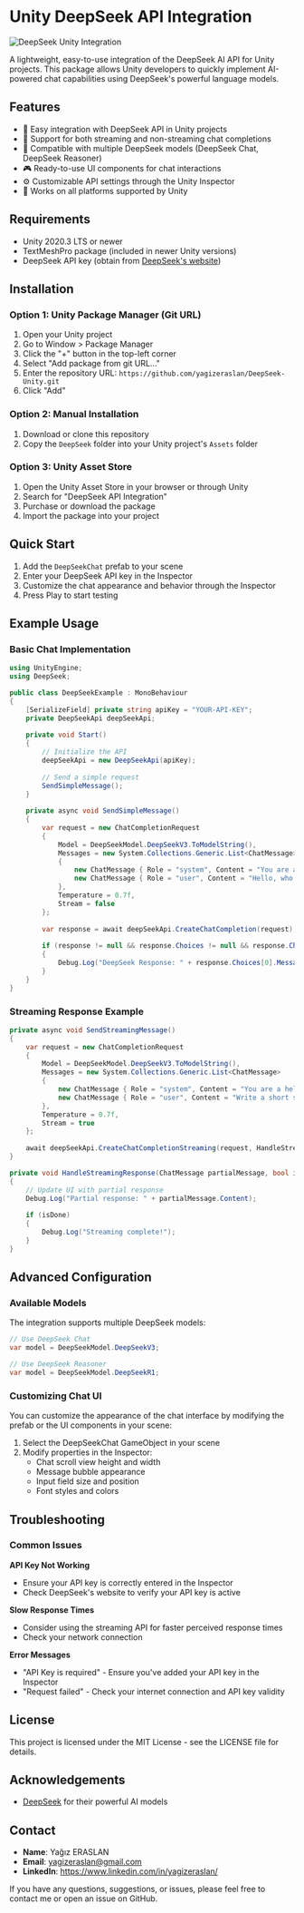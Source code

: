 # Unity DeepSeek API Integration

![DeepSeek Unity Integration](https://drive.google.com/uc?export=view&id=1-7qe3yTP9GrMo4ZKiVDmZ9-Ow5qR308P)

A lightweight, easy-to-use integration of the DeepSeek AI API for Unity projects. This package allows Unity developers to quickly implement AI-powered chat capabilities using DeepSeek's powerful language models.

## Features

- 🚀 Easy integration with DeepSeek API in Unity projects
- 💬 Support for both streaming and non-streaming chat completions
- 🔄 Compatible with multiple DeepSeek models (DeepSeek Chat, DeepSeek Reasoner)
- 🎮 Ready-to-use UI components for chat interactions
- ⚙️ Customizable API settings through the Unity Inspector
- 📱 Works on all platforms supported by Unity

## Requirements

- Unity 2020.3 LTS or newer
- TextMeshPro package (included in newer Unity versions)
- DeepSeek API key (obtain from [DeepSeek's website](https://deepseek.ai))

## Installation

### Option 1: Unity Package Manager (Git URL)

1. Open your Unity project
2. Go to Window > Package Manager
3. Click the "+" button in the top-left corner
4. Select "Add package from git URL..."
5. Enter the repository URL: `https://github.com/yagizeraslan/DeepSeek-Unity.git`
6. Click "Add"

### Option 2: Manual Installation

1. Download or clone this repository
2. Copy the `DeepSeek` folder into your Unity project's `Assets` folder

### Option 3: Unity Asset Store

1. Open the Unity Asset Store in your browser or through Unity
2. Search for "DeepSeek API Integration"
3. Purchase or download the package
4. Import the package into your project

## Quick Start

1. Add the `DeepSeekChat` prefab to your scene
2. Enter your DeepSeek API key in the Inspector
3. Customize the chat appearance and behavior through the Inspector
4. Press Play to start testing

## Example Usage

### Basic Chat Implementation

```csharp
using UnityEngine;
using DeepSeek;

public class DeepSeekExample : MonoBehaviour
{
    [SerializeField] private string apiKey = "YOUR-API-KEY";
    private DeepSeekApi deepSeekApi;
    
    private void Start()
    {
        // Initialize the API
        deepSeekApi = new DeepSeekApi(apiKey);
        
        // Send a simple request
        SendSimpleMessage();
    }
    
    private async void SendSimpleMessage()
    {
        var request = new ChatCompletionRequest
        {
            Model = DeepSeekModel.DeepSeekV3.ToModelString(),
            Messages = new System.Collections.Generic.List<ChatMessage>
            {
                new ChatMessage { Role = "system", Content = "You are a helpful assistant." },
                new ChatMessage { Role = "user", Content = "Hello, who are you?" }
            },
            Temperature = 0.7f,
            Stream = false
        };
        
        var response = await deepSeekApi.CreateChatCompletion(request);
        
        if (response != null && response.Choices != null && response.Choices.Count > 0)
        {
            Debug.Log("DeepSeek Response: " + response.Choices[0].Message.Content);
        }
    }
}
```

### Streaming Response Example

```csharp
private async void SendStreamingMessage()
{
    var request = new ChatCompletionRequest
    {
        Model = DeepSeekModel.DeepSeekV3.ToModelString(),
        Messages = new System.Collections.Generic.List<ChatMessage>
        {
            new ChatMessage { Role = "system", Content = "You are a helpful assistant." },
            new ChatMessage { Role = "user", Content = "Write a short story about a robot." }
        },
        Temperature = 0.7f,
        Stream = true
    };
    
    await deepSeekApi.CreateChatCompletionStreaming(request, HandleStreamingResponse);
}

private void HandleStreamingResponse(ChatMessage partialMessage, bool isDone)
{
    // Update UI with partial response
    Debug.Log("Partial response: " + partialMessage.Content);
    
    if (isDone)
    {
        Debug.Log("Streaming complete!");
    }
}
```

## Advanced Configuration

### Available Models

The integration supports multiple DeepSeek models:

```csharp
// Use DeepSeek Chat
var model = DeepSeekModel.DeepSeekV3;

// Use DeepSeek Reasoner
var model = DeepSeekModel.DeepSeekR1;
```

### Customizing Chat UI

You can customize the appearance of the chat interface by modifying the prefab or the UI components in your scene:

1. Select the DeepSeekChat GameObject in your scene
2. Modify properties in the Inspector:
   - Chat scroll view height and width
   - Message bubble appearance
   - Input field size and position
   - Font styles and colors

## Troubleshooting

### Common Issues

**API Key Not Working**
- Ensure your API key is correctly entered in the Inspector
- Check DeepSeek's website to verify your API key is active

**Slow Response Times**
- Consider using the streaming API for faster perceived response times
- Check your network connection

**Error Messages**
- "API Key is required" - Ensure you've added your API key in the Inspector
- "Request failed" - Check your internet connection and API key validity

## License

This project is licensed under the MIT License - see the LICENSE file for details.

## Acknowledgements

- [DeepSeek](https://www.deepseek.com/) for their powerful AI models

## Contact

- **Name**: Yağız ERASLAN
- **Email**: yagizeraslan@gmail.com
- **LinkedIn**: https://www.linkedin.com/in/yagizeraslan/

If you have any questions, suggestions, or issues, please feel free to contact me or open an issue on GitHub.

